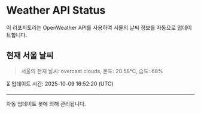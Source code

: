 
# Weather API Status

이 리포지토리는 OpenWeather API를 사용하여 서울의 날씨 정보를 자동으로 업데이트합니다.

## 현재 서울 날씨
> 서울의 현재 날씨: overcast clouds, 온도: 20.58°C, 습도: 68%

⏳ 업데이트 시간: 2025-10-09 16:52:20 (UTC)

---
자동 업데이트 봇에 의해 관리됩니다.
